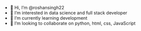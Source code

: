 - 👋 Hi, I’m @roshansingh22
- 👀 I’m interested in data science and full stack developer
- 🌱 I’m currently learning development
- 💞️ I’m looking to collaborate on python, html, css, JavaScript


<!---
roshansingh22/roshansingh22 is a ✨ special ✨ repository because its `README.md` (this file) appears on your GitHub profile.
You can click the Preview link to take a look at your changes.
--->
